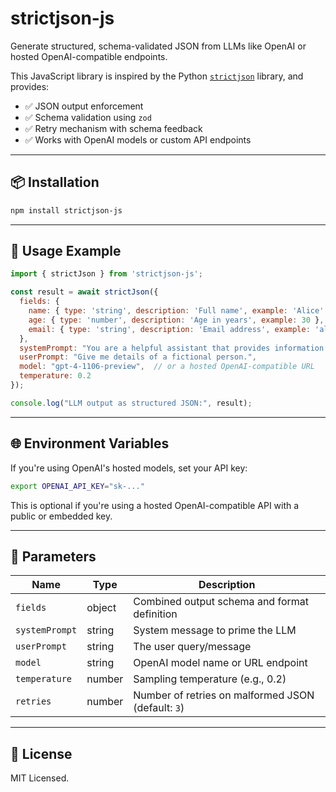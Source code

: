 # strictjson-js

Generate structured, schema-validated JSON from LLMs like OpenAI or hosted OpenAI-compatible endpoints.

This JavaScript library is inspired by the Python [`strictjson`](https://github.com/tanchongmin/strictjson) library, and provides:
- ✅ JSON output enforcement  
- ✅ Schema validation using `zod`  
- ✅ Retry mechanism with schema feedback  
- ✅ Works with OpenAI models or custom API endpoints  

---

## 📦 Installation

```bash
npm install strictjson-js
```

---

## 🧠 Usage Example

```js
import { strictJson } from 'strictjson-js';

const result = await strictJson({
  fields: {
    name: { type: 'string', description: 'Full name', example: 'Alice' },
    age: { type: 'number', description: 'Age in years', example: 30 },
    email: { type: 'string', description: 'Email address', example: 'alice@example.com', optional: true }
  },
  systemPrompt: "You are a helpful assistant that provides information in JSON format.",
  userPrompt: "Give me details of a fictional person.",
  model: "gpt-4-1106-preview",  // or a hosted OpenAI-compatible URL
  temperature: 0.2
});

console.log("LLM output as structured JSON:", result);
```

---

## 🌐 Environment Variables

If you're using OpenAI's hosted models, set your API key:

```bash
export OPENAI_API_KEY="sk-..."
```

This is optional if you're using a hosted OpenAI-compatible API with a public or embedded key.

---

## 📁 Parameters

| Name           | Type    | Description                                                |
|----------------|---------|------------------------------------------------------------|
| `fields`       | object  | Combined output schema and format definition              |
| `systemPrompt` | string  | System message to prime the LLM                           |
| `userPrompt`   | string  | The user query/message                                    |
| `model`        | string  | OpenAI model name or URL endpoint                         |
| `temperature`  | number  | Sampling temperature (e.g., 0.2)                          |
| `retries`      | number  | Number of retries on malformed JSON (default: `3`)        |

---

## 📜 License

MIT Licensed.
